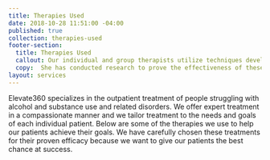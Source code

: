 ```yaml
---
title: Therapies Used
date: 2018-10-28 11:51:00 -04:00
published: true
collection: therapies-used
footer-section:
  title: Therapies Used
  callout: Our individual and group therapists utilize techniques developed by Dr. Beth Darnall, a psychologist and researcher at Stanford University who has designed psychological treatments specifically for people with chronic pain. 
  copy:  She has conducted research to prove the effectiveness of these techniques which include diaphragmatic breathing, meditation, and progressive relaxation.  These and other strategies assist patients in reducing their stress levels, muscular tension and emotional distress, all with the goal of reducing pain.  Our therapists assist patients in learning and practicing multiple techniques to reduce anxiety and pain throughout the day and at the end of day when falling asleep.
layout: services
---
```


Elevate360 specializes in the outpatient treatment of people struggling with alcohol and substance use and related disorders. We offer expert treatment in a compassionate manner and we tailor treatment to the needs and goals of each individual patient. Below are some of the therapies we use to help our patients achieve their goals. We have carefully chosen these treatments for their proven efficacy because we want to give our patients the best chance at success.
